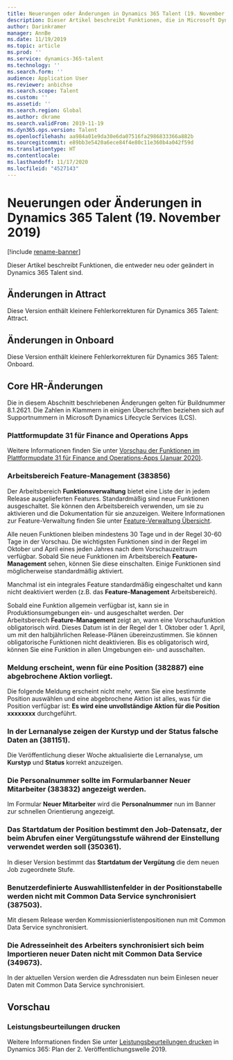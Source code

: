 ```yaml
---
title: Neuerungen oder Änderungen in Dynamics 365 Talent (19. November 2019)
description: Dieser Artikel beschreibt Funktionen, die in Microsoft Dynamics 365 Talent neu oder geändert wurden.
author: Darinkramer
manager: AnnBe
ms.date: 11/19/2019
ms.topic: article
ms.prod: ''
ms.service: dynamics-365-talent
ms.technology: ''
ms.search.form: ''
audience: Application User
ms.reviewer: anbichse
ms.search.scope: Talent
ms.custom: ''
ms.assetid: ''
ms.search.region: Global
ms.author: dkrame
ms.search.validFrom: 2019-11-19
ms.dyn365.ops.version: Talent
ms.openlocfilehash: aa984a01e9da30e6da07516fa2986833366a882b
ms.sourcegitcommit: e89bb3e5420a6ece84f4e80c11e360b4a042f59d
ms.translationtype: HT
ms.contentlocale: 
ms.lasthandoff: 11/17/2020
ms.locfileid: "4527143"
---
```

# <a name="whats-new-or-changed-in-dynamics-365-talent-november-19-2019"></a>Neuerungen oder Änderungen in Dynamics 365 Talent (19. November 2019)

[!include [rename-banner](~/includes/cc-data-platform-banner.md)]

Dieser Artikel beschreibt Funktionen, die entweder neu oder geändert in Dynamics 365 Talent sind.

## <a name="changes-in-attract"></a>Änderungen in Attract

Diese Version enthält kleinere Fehlerkorrekturen für Dynamics 365 Talent: Attract.

## <a name="changes-in-onboard"></a>Änderungen in Onboard

Diese Version enthält kleinere Fehlerkorrekturen für Dynamics 365 Talent: Onboard.

## <a name="changes-in-core-hr"></a>Core HR-Änderungen

Die in diesem Abschnitt beschriebenen Änderungen gelten für Buildnummer 8.1.2621. Die Zahlen in Klammern in einigen Überschriften beziehen sich auf Supportnummern in Microsoft Dynamics Lifecycle Services (LCS).

### <a name="platform-update-31-for-finance-and-operations-apps"></a>Plattformupdate 31 für Finance and Operations Apps

Weitere Informationen finden Sie unter [Vorschau der Funktionen im Plattformupdate 31 für Finance and Operations-Apps (Januar 2020)](https://docs.microsoft.com/dynamics365/fin-ops-core/dev-itpro/get-started/whats-new-platform-update-31).

### <a name="feature-management-workspace-383856"></a>Arbeitsbereich Feature-Management (383856)

Der Arbeitsbereich **Funktionsverwaltung** bietet eine Liste der in jedem Release ausgelieferten Features. Standardmäßig sind neue Funktionen ausgeschaltet. Sie können den Arbeitsbereich verwenden, um sie zu aktivieren und die Dokumentation für sie anzuzeigen. Weitere Informationen zur Feature-Verwaltung finden Sie unter [Feature-Verwaltung Übersicht](https://docs.microsoft.com/dynamics365/fin-ops-core/fin-ops/get-started/feature-management/feature-management-overview).

Alle neuen Funktionen bleiben mindestens 30 Tage und in der Regel 30-60 Tage in der Vorschau. Die wichtigsten Funktionen sind in der Regel im Oktober und April eines jeden Jahres nach dem Vorschauzeitraum verfügbar. Sobald Sie neue Funktionen im Arbeitsbereich **Feature-Management** sehen, können Sie diese einschalten. Einige Funktionen sind möglicherweise standardmäßig aktiviert.
 
Manchmal ist ein integrales Feature standardmäßig eingeschaltet und kann nicht deaktiviert werden (z.B. das **Feature-Management** Arbeitsbereich).
 
Sobald eine Funktion allgemein verfügbar ist, kann sie in Produktionsumgebungen ein- und ausgeschaltet werden. Der Arbeitsbereich **Feature-Management** zeigt an, wann eine Vorschaufunktion obligatorisch wird. Dieses Datum ist in der Regel der 1. Oktober oder 1. April, um mit den halbjährlichen Release-Plänen übereinzustimmen. Sie können obligatorische Funktionen nicht deaktivieren. Bis es obligatorisch wird, können Sie eine Funktion in allen Umgebungen ein- und ausschalten.

### <a name="message-appears-when-canceled-action-exists-for-a-position-382887"></a>Meldung erscheint, wenn für eine Position (382887) eine abgebrochene Aktion vorliegt.

Die folgende Meldung erscheint nicht mehr, wenn Sie eine bestimmte Position auswählen und eine abgebrochene Aktion ist alles, was für die Position verfügbar ist: **Es wird eine unvollständige Aktion für die Position xxxxxxxx** durchgeführt.

### <a name="in-learning-analytics-the-course-type-and-status-display-incorrect-data-381151"></a>In der Lernanalyse zeigen der Kurstyp und der Status falsche Daten an (381151).

Die Veröffentlichung dieser Woche aktualisierte die Lernanalyse, um **Kurstyp** und **Status** korrekt anzuzeigen.

### <a name="personnel-number-should-display-in-the-new-worker-form-banner-383832"></a>Die Personalnummer sollte im Formularbanner Neuer Mitarbeiter (383832) angezeigt werden.

Im Formular **Neuer Mitarbeiter** wird die **Personalnummer** nun im Banner zur schnellen Orientierung angezeigt.

### <a name="position-start-date-determines-the-job-record-to-use-when-retrieving-a-compensation-level-during-hire-350361"></a>Das Startdatum der Position bestimmt den Job-Datensatz, der beim Abrufen einer Vergütungsstufe während der Einstellung verwendet werden soll (350361).

In dieser Version bestimmt das **Startdatum der Vergütung** die dem neuen Job zugeordnete Stufe.

### <a name="custom-pick-list-fields-in-the-position-table-arent-synchronized-to-common-data-service-387503"></a>Benutzerdefinierte Auswahllistenfelder in der Positionstabelle werden nicht mit Common Data Service synchronisiert (387503).

Mit diesem Release werden Kommissionierlistenpositionen nun mit Common Data Service synchronisiert.

### <a name="worker-address-entity-doesnt-synchronize-with-common-data-service-while-importing-new-data-349673"></a>Die Adresseinheit des Arbeiters synchronisiert sich beim Importieren neuer Daten nicht mit Common Data Service (349673).

In der aktuellen Version werden die Adressdaten nun beim Einlesen neuer Daten mit Common Data Service synchronisiert.

## <a name="in-preview"></a>Vorschau

### <a name="print-performance-reviews"></a>Leistungsbeurteilungen drucken

Weitere Informationen finden Sie unter [Leistungsbeurteilungen drucken](https://docs.microsoft.com/dynamics365-release-plan/2019wave2/dynamics365-talent/print-performance-reviews) in Dynamics 365: Plan der 2. Veröffentlichungswelle 2019.
